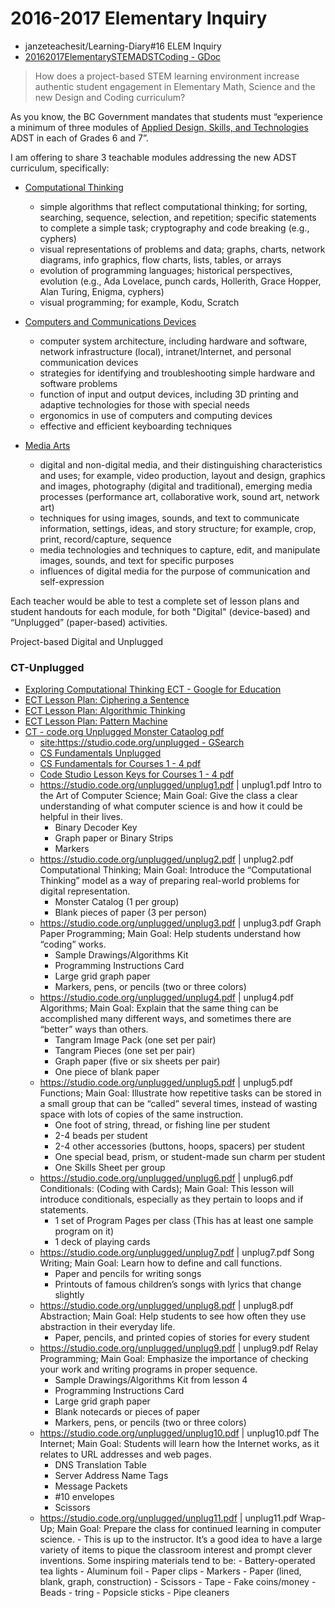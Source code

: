 # 2016-2017 Elementary Inquiry

- janzeteachesit/Learning-Diary#16 ELEM Inquiry
- [20162017ElementarySTEMADSTCoding - GDoc](https://docs.google.com/document/d/1M6DjJsZZdQIa-MNnbxhR6-xQoUEqmnFQwinKClefbkM/edit)

> How does a project-based STEM learning environment increase authentic student engagement in Elementary Math, Science and the new Design and Coding curriculum?

As you know, the BC Government mandates that students must “experience a minimum of three modules of [Applied Design, Skills, and Technologies](https://curriculum.gov.bc.ca/curriculum/applied-design-skills-and-technologies/introduction) ADST in each of Grades 6 and 7”.

I am offering to share 3 teachable modules addressing the new ADST curriculum, specifically:
- [Computational Thinking](https://curriculum.gov.bc.ca/curriculum/adst/7)
  - simple algorithms that reflect computational thinking;  for sorting, searching, sequence, selection, and repetition; specific statements to complete a simple task; cryptography and code breaking (e.g., cyphers) 
  - visual representations of problems and data;  graphs, charts, network diagrams, info graphics, flow charts, lists, tables, or arrays 
  - evolution of programming languages; historical perspectives, evolution (e.g., Ada Lovelace, punch cards, Hollerith, Grace Hopper, Alan Turing, Enigma, cyphers) 
  - visual programming;  for example, Kodu, Scratch 
- [Computers and Communications Devices](https://curriculum.gov.bc.ca/curriculum/adst/7)
  - computer system architecture, including hardware and software, network infrastructure (local), intranet/Internet, and personal communication devices
  - strategies for identifying and troubleshooting simple hardware and software problems
  - function of input and output devices, including 3D printing and adaptive technologies for those with special needs
  - ergonomics in use of computers and computing devices
  - effective and efficient keyboarding techniques

- [Media Arts](https://curriculum.gov.bc.ca/curriculum/adst/7)  
  - digital and non-digital media, and their distinguishing characteristics and uses; for example, video production, layout and design, graphics and images, photography (digital and traditional), emerging media processes (performance art, collaborative work, sound art, network art) 
  - techniques for using images, sounds, and text to communicate information, settings, ideas, and story structure; for example, crop, print, record/capture, sequence 
  - media technologies and techniques to capture, edit, and manipulate images, sounds, and text for specific purposes
  - influences of digital media for the purpose of communication and self-expression


Each teacher would be able to test a complete set of lesson plans and student handouts for each module, for both "Digital" (device-based) and “Unplugged” (paper-based) activities.

Project-based
Digital and Unplugged

### CT-Unplugged
- [Exploring Computational Thinking ECT - Google for Education](https://edu.google.com/resources/programs/exploring-computational-thinking/#!ct-materials)
- [ECT Lesson Plan: Ciphering a Sentence](https://docs.google.com/document/d/1dpchPvzB8vluEclPjruijeWPOQnNu9jxFKabXhzqKL8/edit)
- [ECT Lesson Plan: Algorithmic Thinking](https://docs.google.com/document/d/1DEtX0JFuajlqeYOPQEilwS3SIeXNsKyImhsDsWt3jl4/edit#heading=h.ah3tmrck5xha)
- [ECT Lesson Plan: Pattern Machine](https://docs.google.com/document/d/1R0NLkGx8rtPMIaPmSJa-L50aPXEbhu2nLWRz241FTr8/edit#heading=h.ah3tmrck5xha)
- [CT - code.org Unplugged Monster Cataolog pdf](https://studio.code.org/unplugged/unplug2.pdf)
  - [site:https://studio.code.org/unplugged - GSearch](https://www.google.ca/webhp?sourceid=chrome-instant&rlz=1C1CHBF_enCA700CA700&ion=1&espv=2&ie=UTF-8#q=site:https://studio.code.org/unplugged/)
  - [CS Fundamentals Unplugged](https://code.org/curriculum/unplugged)
  - [CS Fundamentals for Courses 1 - 4 pdf](https://code.org/curriculum/docs/k-5/complete_compressed.pdf)
  - [Code Studio Lesson Keys for Courses 1 - 4 pdf](https://code.org/curriculum/docs/k-5/teacherKeyComplete.pdf)
  - https://studio.code.org/unplugged/unplug1.pdf | unplug1.pdf Intro to the Art of Computer Science; Main Goal: Give the class a clear understanding of what computer science is and how it could be helpful in their lives.
      - Binary Decoder Key
      - Graph paper or Binary Strips
      - Markers
  - https://studio.code.org/unplugged/unplug2.pdf | unplug2.pdf Computational Thinking; Main Goal: Introduce the “Computational Thinking” model as a way of preparing real-world problems for digital representation.
       - Monster Catalog (1 per group)
       - Blank pieces of paper (3 per person)
  - https://studio.code.org/unplugged/unplug3.pdf | unplug3.pdf Graph Paper Programming; Main Goal: Help students understand how “coding” works.
       - Sample Drawings/Algorithms Kit
       - Programming Instructions Card
       - Large grid graph paper
       - Markers, pens, or pencils (two or three colors)
  - https://studio.code.org/unplugged/unplug4.pdf | unplug4.pdf Algorithms; Main Goal: Explain that the same thing can be accomplished many different ways, and sometimes there are “better” ways than others.
       - Tangram Image Pack (one set per pair)
       - Tangram Pieces (one set per pair)
       - Graph paper (five or six sheets per pair)
       - One piece of blank paper
  - https://studio.code.org/unplugged/unplug5.pdf | unplug5.pdf Functions; Main Goal: Illustrate how repetitive tasks can be stored in
a small group that can be “called” several times, instead of wasting space with lots of copies of the same instruction. 
       - One foot of string, thread, or fishing line per student
       - 2-4 beads per student
       - 2-4 other accessories (buttons, hoops, spacers) per student
       - One special bead, prism, or student-made sun charm per student
       - One Skills Sheet per group   
  - https://studio.code.org/unplugged/unplug6.pdf | unplug6.pdf Conditionals: (Coding with Cards); Main Goal: This lesson will introduce conditionals, especially as they pertain to loops and if statements.
       - 1 set of Program Pages per class (This has at least one sample program on it)
       - 1 deck of playing cards
  - https://studio.code.org/unplugged/unplug7.pdf | unplug7.pdf Song Writing; Main Goal: Learn how to define and call functions.
       - Paper and pencils for writing songs
       - Printouts of famous children’s songs with lyrics that change slightly
  - https://studio.code.org/unplugged/unplug8.pdf | unplug8.pdf Abstraction; Main Goal: Help students to see how often they use
abstraction in their everyday life.
       -  Paper, pencils, and printed copies of stories for every student
  - https://studio.code.org/unplugged/unplug9.pdf | unplug9.pdf Relay Programming; Main Goal: Emphasize the importance of checking your work and writing programs in proper sequence.
       - Sample Drawings/Algorithms Kit from lesson 4
       - Programming Instructions Card
       - Large grid graph paper
       - Blank notecards or pieces of paper
       - Markers, pens, or pencils (two or three colors)
  - https://studio.code.org/unplugged/unplug10.pdf | unplug10.pdf The Internet; Main Goal: Students will learn how the Internet works, as it relates to URL addresses and web pages. 
       - DNS Translation Table
       - Server Address Name Tags
       - Message Packets
       - #10 envelopes
       - Scissors
  - https://studio.code.org/unplugged/unplug11.pdf | unplug11.pdf Wrap-Up; Main Goal: Prepare the class for continued learning in computer science. 
        - This is up to the instructor. It’s a good idea to have a large variety of items to pique the classroom interest and prompt clever inventions. Some inspiring materials tend to be:
          - Battery-operated tea lights
          - Aluminum foil
          - Paper clips
          - Markers
          - Paper (lined, blank, graph, construction)
          - Scissors
          - Tape
          - Fake coins/money
          - Beads
          - tring
          - Popsicle sticks
          - Pipe cleaners 



